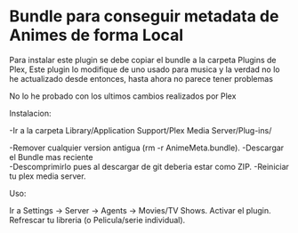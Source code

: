 # Bundle para conseguir metadata de Animes de forma Local
Para instalar este plugin se debe copiar el bundle a la carpeta
Plugins de Plex,
Este plugin lo modifique de uno usado para musica y la verdad no lo he actualizado desde entonces, hasta ahora no parece tener problemas

No lo he probado con los ultimos cambios realizados por Plex

Instalacion:

-Ir a la carpeta Library/Application Support/Plex Media Server/Plug-ins/

-Remover cualquier version antigua (rm -r AnimeMeta.bundle). 
-Descargar el Bundle mas reciente  
-Descomprimirlo pues al descargar de git deberia estar como ZIP. 
-Reiniciar tu plex media server. 

Uso:

Ir a Settings -> Server -> Agents -> Movies/TV Shows. 
Activar el plugin. 
Refrescar tu libreria (o Pelicula/serie individual).  
